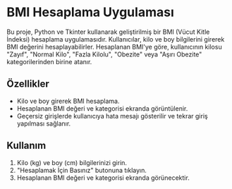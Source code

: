# BMI Hesaplama Uygulaması

Bu proje, Python ve Tkinter kullanarak geliştirilmiş bir BMI (Vücut Kitle İndeksi) hesaplama uygulamasıdır. Kullanıcılar, kilo ve boy bilgilerini girerek BMI değerini hesaplayabilirler. Hesaplanan BMI'ye göre, kullanıcının kilosu "Zayıf", "Normal Kilo", "Fazla Kilolu", "Obezite" veya "Aşırı Obezite" kategorilerinden birine atanır.

## Özellikler

- Kilo ve boy girerek BMI hesaplama.
- Hesaplanan BMI değeri ve kategorisi ekranda görüntülenir.
- Geçersiz girişlerde kullanıcıya hata mesajı gösterilir ve tekrar giriş yapılması sağlanır.

## Kullanım

1. Kilo (kg) ve boy (cm) bilgilerinizi girin.
2. "Hesaplamak İçin Basınız" butonuna tıklayın.
3. Hesaplanan BMI değeri ve kategorisi ekranda görünecektir.
